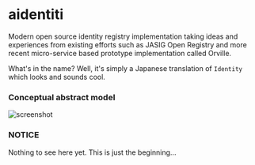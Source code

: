 aidentiti
=========

Modern open source identity registry implementation taking ideas and experiences from existing efforts such as JASIG Open Registry and more recent micro-service based prototype implementation called Orville.

What's in the name? Well, it's simply a Japanese translation of `Identity` which looks and sounds cool.

### Conceptual abstract model
![screenshot](https://raw.github.com/UniconLabs/aidentiti/master/abstract-domain-model.png)

### NOTICE
Nothing to see here yet. This is just the beginning...
